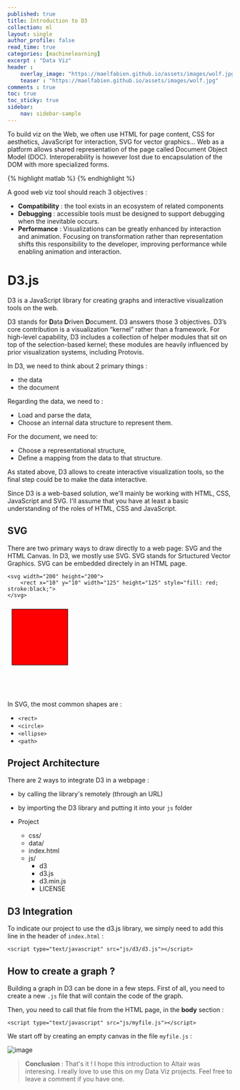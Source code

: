 ```yaml
---
published: true
title: Introduction to D3
collection: ml
layout: single
author_profile: false
read_time: true
categories: [machinelearning]
excerpt : "Data Viz"
header :
    overlay_image: "https://maelfabien.github.io/assets/images/wolf.jpg"
    teaser : "https://maelfabien.github.io/assets/images/wolf.jpg"
comments : true
toc: true
toc_sticky: true
sidebar:
    nav: sidebar-sample
---
```


To build viz on the Web, we often use HTML for page content, CSS for aesthetics, JavaScript for interaction, SVG for vector graphics… Web as a platform allows shared representation of the page called Document Object Model (DOC). Interoperability is however lost due to encapsulation of the DOM with more specialized forms. 

<script type="text/javascript" async
    src="https://cdn.mathjax.org/mathjax/latest/MathJax.js?config=TeX-MML-AM_CHTML">
</script>

{% highlight matlab %}
{% endhighlight %}

A good web viz tool should reach 3 objectives :
- **Compatibility** : the tool exists in an ecosystem of related components
- **Debugging** : accessible tools must be designed to support debugging when the inevitable occurs. 
- **Performance** : Visualizations can be greatly enhanced by interaction and animation. Focusing on transformation rather than representation shifts this responsibility to the developer, improving performance while enabling animation and interaction. 

# D3.js

D3 is a JavaScript library for creating graphs and interactive visualization tools on the web.

D3 stands for **D**ata **D**riven **D**ocument. D3 answers those 3 objectives. D3’s core contribution is a visualization “kernel” rather than a framework. For high-level capability, D3 includes a collection of helper modules that sit on top of the selection-based kernel; these modules are heavily influenced by prior visualization systems, including Protovis.

In D3, we need to think about 2 primary things :
- the data
- the document 

Regarding the data, we need to :
- Load and parse the data,
- Choose an internal data structure to represent them.

For the document, we need to:
- Choose a representational structure,
- Define a mapping from the data to that structure.

As stated above, D3 allows to create interactive visualization tools, so the final step could be to make the data interactive.

Since D3 is a web-based solution, we'll mainly be working with HTML, CSS, JavaScript and SVG. I'll assume that you have at least a basic understanding of the roles of HTML, CSS and JavaScript.

## SVG

There are two primary ways to draw directly to a web page: SVG and the HTML Canvas. In D3, we mostly use SVG. SVG stands for Srtuctured Vector Graphics. SVG can be embedded directely in an HTML page.

```
<svg width="200" height="200">
    <rect x="10" y="10" width="125" height="125" style="fill: red; stroke:black;">
</svg>
```

<svg width="200" height="200">
    <rect x="10" y="10" width="125" height="125" style="fill: red; stroke:black;">
</svg>

In SVG, the most common shapes are :
- `<rect>`
- `<circle>`
- `<ellipse>`
- `<path>`

## Project Architecture

There are 2 ways to integrate D3 in a webpage :
- by calling the library's remotely (through an URL)
- by importing the D3 library and putting it into your `js` folder

- Project
    - css/
    - data/
    - index.html
    - js/
        - d3
        - d3.js
        - d3.min.js
        - LICENSE

## D3 Integration

To indicate our project to use the d3.js library, we simply need to add this line in the header of `index.html` :

```
<script type="text/javascript" src="js/d3/d3.js"></script>
```

## How to create a graph ?

Building a graph in D3 can be done in a few steps. First of all, you need to create a new `.js` file that will contain the code of the graph.

Then, you need to call that file from the HTML page, in the **body** section :

```
<script type="text/javascript" src="js/myfile.js"></script>
```

We start off by creating an empty canvas in the file `myfile.js` :




![image](https://maelfabien.github.io/assets/images/france19.png)

> **Conclusion** : That's it ! I hope this introduction to Altair was interesing. I really love to use this on my Data Viz projects. Feel free to leave a comment if you have one.
